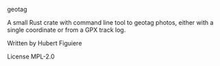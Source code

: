 geotag

A small Rust crate with command line tool to geotag photos, either
with a single coordinate or from a GPX track log.

Written by Hubert Figuiere

License MPL-2.0
